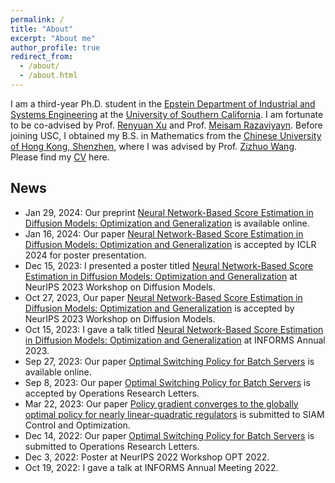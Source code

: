```yaml
---
permalink: /
title: "About"
excerpt: "About me"
author_profile: true
redirect_from: 
  - /about/
  - /about.html
---
```


I am a third-year Ph.D. student in the [Epstein Department of Industrial and Systems Engineering](https://ise.usc.edu/) at the [University of Southern California](https://usc.edu/). I am fortunate to be co-advised by Prof. [Renyuan Xu](https://renyuanxu.github.io/index.html) and Prof. [Meisam Razaviyayn](https://sites.usc.edu/razaviyayn/). Before joining USC, I obtained my B.S. in Mathematics from the [Chinese University of Hong Kong, Shenzhen](https://cuhk.edu.cn/), where I was advised by Prof. [Zizhuo Wang](https://mypage.cuhk.edu.cn/academics/wangzizhuo/). Please find my [CV](./files/CV_Yinbin_Han_01122024.pdf) here. 

## News
* Jan 29, 2024: Our preprint [Neural Network-Based Score Estimation in Diffusion Models: Optimization and Generalization](https://[openreview](https://arxiv.org/abs/2401.15604).net/forum?id=h8GeqOxtd4) is available online.
* Jan 16, 2024: Our paper [Neural Network-Based Score Estimation in Diffusion Models: Optimization and Generalization](https://openreview.net/forum?id=h8GeqOxtd4) is accepted by ICLR 2024 for poster presentation.
* Dec 15, 2023: I presented a poster titled [Neural Network-Based Score Estimation in Diffusion Models: Optimization and Generalization]() at NeurIPS 2023 Workshop on Diffusion Models.
* Oct 27, 2023, Our paper [Neural Network-Based Score Estimation in Diffusion Models: Optimization and Generalization]() is accepted by NeurIPS 2023 Workshop on Diffusion Models.
* Oct 15, 2023: I gave a talk titled [Neural Network-Based Score Estimation in Diffusion Models: Optimization and Generalization]() at INFORMS Annual 2023.
* Sep 27, 2023: Our paper [Optimal Switching Policy for Batch Servers](https://www.sciencedirect.com/science/article/abs/pii/S0167637723001578) is available online.
* Sep 8, 2023: Our paper [Optimal Switching Policy for Batch Servers](https://www.sciencedirect.com/science/article/abs/pii/S0167637723001578) is accepted by Operations Research Letters.
* Mar 22, 2023: Our paper [Policy gradient converges to the globally optimal policy for nearly
linear-quadratic regulators](https://arxiv.org/pdf/2303.08431.pdf) is submitted to SIAM Control and Optimization.
* Dec 14, 2022: Our paper [Optimal Switching Policy for Batch Servers](https://papers.ssrn.com/sol3/papers.cfm?abstract_id=4566576) is submitted to Operations Research Letters.
* Dec 3, 2022: Poster at NeurIPS 2022 Workshop OPT 2022.
* Oct 19, 2022: I gave a talk at INFORMS Annual Meeting 2022.

